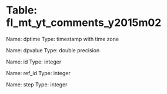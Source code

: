 Table: fl_mt_yt_comments_y2015m02
=================================

Name: dptime
Type: timestamp with time zone

Name: dpvalue
Type: double precision

Name: id
Type: integer

Name: ref_id
Type: integer

Name: step
Type: integer

